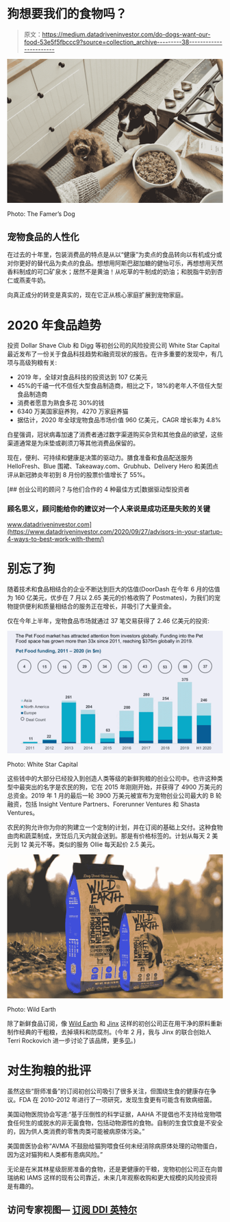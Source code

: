 # 狗想要我们的食物吗？

> 原文：<https://medium.datadriveninvestor.com/do-dogs-want-our-food-53e5f5fbccc9?source=collection_archive---------38----------------------->

![](img/09399a767c0ecbabffb56e1c52cccde9.png)

Photo: The Famer’s Dog

## 宠物食品的人性化

在过去的十年里，包装消费品的特点是从以“健康”为卖点的食品转向以有机成分或对你更好的替代品为卖点的食品。想想用阿斯巴甜加糖的健怡可乐，再想想用天然香料制成的可口矿泉水；居然不是黄油！从吃草的牛制成的奶油；和脱脂牛奶到杏仁或燕麦牛奶。

向真正成分的转变是真实的，现在它正从核心家庭扩展到宠物家庭。

# 2020 年食品趋势

投资 Dollar Shave Club 和 Digg 等初创公司的风险投资公司 White Star Capital 最近发布了一份关于食品科技趋势和融资现状的报告。在许多重要的发现中，有几项与高级狗粮有关:

*   2019 年，全球对食品科技的投资达到 107 亿美元
*   45%的千禧一代不信任大型食品制造商，相比之下，18%的老年人不信任大型食品制造商
*   消费者愿意为熟食多花 30%的钱
*   6340 万美国家庭养狗，4270 万家庭养猫
*   据估计，2020 年全球宠物食品市场价值 960 亿美元，CAGR 增长率为 4.8%

白星强调，冠状病毒加速了消费者通过数字渠道购买杂货和其他食品的欲望，这些渠道通常是为床垫或剃须刀等其他消费品保留的。

现在，便利、可持续和健康是决策的驱动力。膳食准备和食品配送服务 HelloFresh、Blue 围裙、Takeaway.com、Grubhub、Delivery Hero 和美团点评从新冠肺炎年初到 8 月份的股票价值增长了 55%。

[](https://www.datadriveninvestor.com/2020/09/27/advisors-in-your-startup-4-ways-to-best-work-with-them/) [## 创业公司的顾问？与他们合作的 4 种最佳方式|数据驱动型投资者

### 顾名思义，顾问能给你的建议对一个人来说是成功还是失败的关键

www.datadriveninvestor.com](https://www.datadriveninvestor.com/2020/09/27/advisors-in-your-startup-4-ways-to-best-work-with-them/) 

# 别忘了狗

随着技术和食品相结合的企业不断达到巨大的估值(DoorDash 在今年 6 月的估值为 160 亿美元，优步在 7 月以 2.65 美元的价格收购了 Postmates)，为我们的宠物提供便利和质量相结合的服务正在增长，并吸引了大量资金。

仅在今年上半年，宠物食品市场就通过 37 笔交易获得了 2.46 亿美元的投资:

![](img/8cc3ed4cd4b9dfa3bfa79288be9571a6.png)

Photo: White Star Capital

这些钱中的大部分已经投入到创造人类等级的新鲜狗粮的创业公司中。也许这种类型中最突出的名字是农民的狗，它在 2015 年刚刚开始，并获得了 4900 万美元的总资金。2019 年 1 月的最后一轮 3900 万美元被宣布为宠物创业公司最大的 B 轮融资，包括 Insight Venture Partners、Forerunner Ventures 和 Shasta Ventures。

农民的狗允许你为你的狗建立一个定制的计划，并在订阅的基础上交付。这种食物由肉和蔬菜制成，烹饪后几天内就会送到。那是有价格标签的。计划从每天 2 美元到 12 美元不等。类似的服务 Ollie 每天起价 2.5 美元。

![](img/4ecdd5da1a349cf2efd97807de694fd7.png)

Photo: Wild Earth

除了新鲜食品订阅，像 [Wild Earth](https://wildearth.com/) 和 [Jinx](https://thinkjinx.com/) 这样的初创公司正在用干净的原料重新制作经典的干粗粮，去掉填料和防腐剂。(今年 2 月，我与 Jinx 的联合创始人 Terri Rockovich 进一步讨论了该品牌，更多[见](https://medium.com/@joeniehaus/these-ex-casper-execs-are-making-our-pets-healthy-again-9c40f101b913?source=friends_link&sk=678d5a555754efd8d7f419c6ea44951c)。)

# 对生狗粮的批评

虽然这些“厨师准备”的订阅初创公司吸引了很多关注，但围绕生食的健康存在争议。FDA 在 2010-2012 年进行了一项研究，发现生食更有可能含有致病细菌。

美国动物医院协会写道:“基于压倒性的科学证据，AAHA 不提倡也不支持给宠物喂食任何生的或脱水的非无菌食物，包括动物源性的食物。自制的生食饮食是不安全的，因为供人类消费的零售肉类可能被病原体污染。”

美国兽医协会称“AVMA 不鼓励给猫狗喂食任何未经消除病原体处理的动物蛋白，因为这对猫狗和人类都有患病风险。”

无论是在米其林星级厨房准备的食物，还是更健康的干粮，宠物初创公司正在向普瑞纳和 IAMS 这样的现有公司靠近，未来几年观察收购和更大规模的风险投资将是有趣的。

## 访问专家视图— [订阅 DDI 英特尔](https://datadriveninvestor.com/ddi-intel)